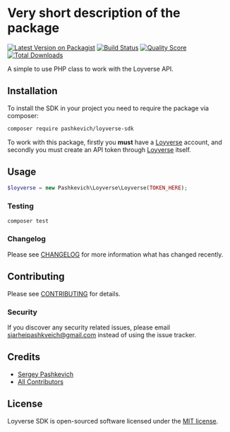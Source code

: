 # Very short description of the package

[![Latest Version on Packagist](https://img.shields.io/packagist/v/esupl/loyverse-sdk.svg?style=flat-square)](https://packagist.org/packages/esupl/loyverse-sdk)
[![Build Status](https://img.shields.io/travis/esupl/loyverse-sdk/master.svg?style=flat-square)](https://travis-ci.org/esupl/loyverse-sdk)
[![Quality Score](https://img.shields.io/scrutinizer/g/esupl/loyverse-sdk.svg?style=flat-square)](https://scrutinizer-ci.com/g/esupl/loyverse-sdk)
[![Total Downloads](https://img.shields.io/packagist/dt/esupl/loyverse-sdk.svg?style=flat-square)](https://packagist.org/packages/esupl/loyverse-sdk)

A simple to use PHP class to work with the Loyverse API.

## Installation

To install the SDK in your project you need to require the package via composer:

```bash
composer require pashkevich/loyverse-sdk
```
To work with this package, firstly you **must** have a [Loyverse](https://loyverse.com/) account, and secondly you must create an API token through [Loyverse](https://loyverse.com/) itself.

## Usage

``` php
$loyverse = new Pashkevich\Loyverse\Loyverse(TOKEN_HERE);
```

### Testing

``` bash
composer test
```

### Changelog

Please see [CHANGELOG](CHANGELOG.md) for more information what has changed recently.

## Contributing

Please see [CONTRIBUTING](CONTRIBUTING.md) for details.

### Security

If you discover any security related issues, please email siarheipashkveich@gmail.com instead of using the issue tracker.

## Credits

- [Sergey Pashkevich](https://github.com/esupl)
- [All Contributors](../../contributors)

## License

Loyverse SDK is open-sourced software licensed under the [MIT license](LICENSE.md).
